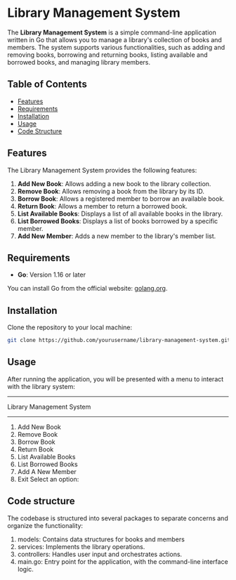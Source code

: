# Library Management System

The **Library Management System** is a simple command-line application written in Go that allows you to manage a library's collection of books and members. The system supports various functionalities, such as adding and removing books, borrowing and returning books, listing available and borrowed books, and managing library members.

## Table of Contents

- [Features](#features)
- [Requirements](#requirements)
- [Installation](#installation)
- [Usage](#usage)
- [Code Structure](#code-structure)

## Features

The Library Management System provides the following features:

1. **Add New Book**: Allows adding a new book to the library collection.
2. **Remove Book**: Allows removing a book from the library by its ID.
3. **Borrow Book**: Allows a registered member to borrow an available book.
4. **Return Book**: Allows a member to return a borrowed book.
5. **List Available Books**: Displays a list of all available books in the library.
6. **List Borrowed Books**: Displays a list of books borrowed by a specific member.
7. **Add New Member**: Adds a new member to the library's member list.

## Requirements

- **Go**: Version 1.16 or later

You can install Go from the official website: [golang.org](https://golang.org/doc/install).

## Installation

Clone the repository to your local machine:

```bash
git clone https://github.com/yourusername/library-management-system.git
```

## Usage

After running the application, you will be presented with a menu to interact with the library system:

--------------------------------------
Library Management System

--------------------------------------

1. Add New Book
2. Remove Book
3. Borrow Book
4. Return Book
5. List Available Books
6. List Borrowed Books
7. Add A New Member
8. Exit
Select an option:

## Code structure

The codebase is structured into several packages to separate concerns and organize the functionality:

1. models: Contains data structures for books and members
2. services: Implements the library operations.
3. controllers: Handles user input and orchestrates actions.
4. main.go: Entry point for the application, with the command-line interface logic.